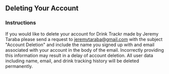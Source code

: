 Deleting Your Account  
----------------

### Instructions
If you would like to delete your account for Drink Trackr made by Jeremy Taraba please send a request to jeremytaraba@gmail.com with the subject "Account Deletion" and include the name you signed up with and email associated with your account in the body of the email. Incorrectly providing this information may result in a delay of account deletion. All user data including name, email, and drink tracking history will be deleted permanently. 
